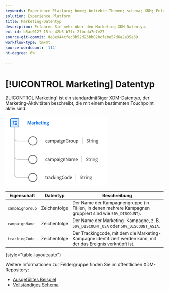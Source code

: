 ```yaml
---
keywords: Experience Platform; home; beliebte Themen; schema; XDM; Felder; Schemas; Schemas; Gerät; Datentyp; Datentyp; Datentyp;
solution: Experience Platform
title: Marketing-Datentyp
description: Erfahren Sie mehr über den Marketing XDM-Datentyp.
exl-id: b5ac0127-15fe-42b6-b7fc-2fbcda7e7e27
source-git-commit: de8e944cfec3b52d25bb02bcfebe57d6a2a35e39
workflow-type: tm+mt
source-wordcount: '114'
ht-degree: 6%

---
```


# [!UICONTROL Marketing] Datentyp

[!UICONTROL Marketing] ist ein standardmäßiger XDM-Datentyp, der Marketing-Aktivitäten beschreibt, die mit einem bestimmten Touchpoint aktiv sind.

![](../images/data-types/marketing.png)

| Eigenschaft | Datentyp | Beschreibung |
| --- | --- | --- |
| `campaignGroup` | Zeichenfolge | Der Name der Kampagnengruppe (in Fällen, in denen mehrere Kampagnen gruppiert sind wie `50%_DISCOUNT`). |
| `campaignName` | Zeichenfolge | Der Name der Marketing-Kampagne, z. B. `50%_DISCOUNT_USA` oder `50%_DISCOUNT_ASIA`. |
| `trackingCode` | Zeichenfolge | Der Trackingcode, mit dem die Marketing-Kampagne identifiziert werden kann, mit der das Ereignis verknüpft ist. |

{style="table-layout:auto"}

Weitere Informationen zur Feldergruppe finden Sie im öffentlichen XDM-Repository:

* [Ausgefülltes Beispiel](https://github.com/adobe/xdm/blob/master/components/datatypes/marketing/marketing.example.1.json)
* [Vollständiges Schema](https://github.com/adobe/xdm/blob/master/components/datatypes/marketing/marketing.schema.json)
